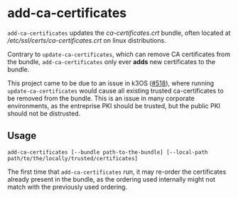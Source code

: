 # add-ca-certificates

`add-ca-certificates` updates the _ca-certificates.crt_ bundle, often located at _/etc/ssl/certs/ca-certificates.crt_ on linux distributions.

Contrary to `update-ca-certificates`, which can remove CA certificates from the bundle, `add-ca-certificates` only ever **adds** new certificates to the bundle.

This project came to be due to an issue in k3OS ([#518](https://github.com/rancher/k3os/issues/518)), where running `update-ca-certificates` would cause all existing trusted ca-certificates to be removed from the bundle.
This is an issue in many corporate environments, as the entreprise PKI should be trusted, but the public PKI should not be distrusted.

## Usage

    add-ca-certificates [--bundle path-to-the-bundle] [--local-path path/to/the/locally/trusted/certificates]

The first time that `add-ca-certificates` run, it may re-order the certificates already present in the bundle, as the ordering used internally might not match with the previously used ordering.
